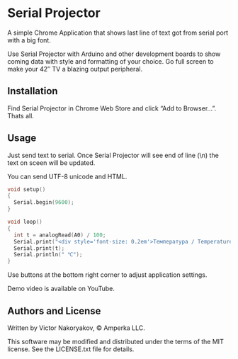 # Serial Projector
A simple Chrome Application that shows last line of text got from serial port with a big font.

Use Serial Projector with Arduino and other development boards to show coming data with style and formatting of your choice. Go full screen to make your 42″ TV a blazing output peripheral.

## Installation
Find Serial Projector in Chrome Web Store and click “Add to Browser...”. Thats all.

## Usage
Just send text to serial. Once Serial Projector will see end of line (\n) the text on sceen will be updated.

You can send UTF-8 unicode and HTML.

``` C++
void setup()
{
  Serial.begin(9600);
}

void loop()
{
  int t = analogRead(A0) / 100;
  Serial.print("<div style='font-size: 0.2em'>Температура / Temperature</div>");
  Serial.print(t);
  Serial.println(" ℃");
}
```
Use buttons at the bottom right corner to adjust application settings.

Demo video is available on YouTube.

## Authors and License
Written by Victor Nakoryakov, © Amperka LLC.

This software may be modified and distributed under the terms of the MIT license. See the LICENSE.txt file for details.
